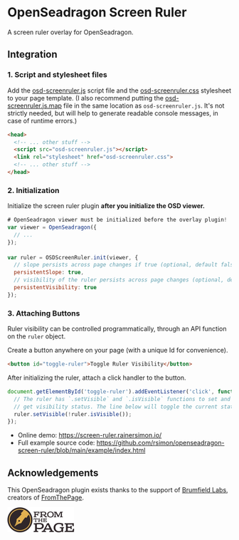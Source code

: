 # OpenSeadragon Screen Ruler

A screen ruler overlay for OpenSeadragon.

## Integration

### 1. Script and stylesheet files

Add the [osd-screenruler.js](https://raw.githubusercontent.com/rsimon/openseadragon-screen-ruler/main/example/osd-screenruler.js) script file and the [osd-screenruler.css](https://raw.githubusercontent.com/rsimon/openseadragon-screen-ruler/main/example/osd-screenruler.css) stylesheet to your page template. (I also recommend putting the [osd-screenruler.js.map](https://raw.githubusercontent.com/rsimon/openseadragon-screen-ruler/main/example/osd-screenruler.js.map) file in the same location as `osd-screenruler.js`. It's not strictly needed, but will help to generate readable console messages, in case of runtime errors.)

```html
<head>
  <!-- ... other stuff -->
  <script src="osd-screenruler.js"></script>
  <link rel="stylesheet" href="osd-screenruler.css">
  <!-- ... other stuff -->
</head>
```

### 2. Initialization

Initialize the screen ruler plugin __after you initialize the OSD viewer.__

```js
# OpenSeadragon viewer must be initialized before the overlay plugin!
var viewer = OpenSeadragon({
  // ...
});

var ruler = OSDScreenRuler.init(viewer, {
  // slope persists across page changes if true (optional, default false)
  persistentSlope: true, 
  // visibility of the ruler persists across page changes (optional, default false)
  persistentVisibility: true
});
```

### 3. Attaching Buttons

Ruler visibility can be controlled programmatically, through an API function 
on the `ruler` object.

Create a button anywhere on your page (with a unique Id for convenience).

```html
<button id="toggle-ruler">Toggle Ruler Visibility</button>
```

After initializing the ruler, attach a click handler to the button.

```js
document.getElementById('toggle-ruler').addEventListener('click', function() {
  // The ruler has `.setVisible` and `.isVisible` functions to set and
  // get visibility status. The line below will toggle the current status.
  ruler.setVisible(!ruler.isVisible());
});
```

- Online demo: https://screen-ruler.rainersimon.io/
- Full example source code: https://github.com/rsimon/openseadragon-screen-ruler/blob/main/example/index.html

## Acknowledgements

This OpenSeadragon plugin exists thanks to the support of [Brumfield Labs](https://www.brumfieldlabs.com/),
creators of [FromThePage](https://fromthepage.com/).

<a href="https://fromthepage.com/">
<img src="https://raw.githubusercontent.com/rsimon/openseadragon-screen-ruler/main/fromthepage_logo.jpg" style="width: 150px" /></a><br/><br/>
